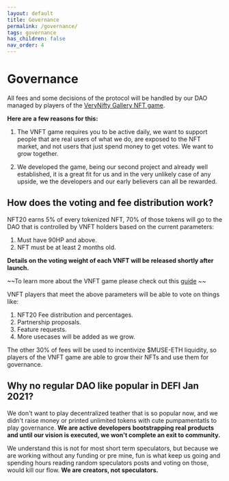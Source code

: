 ```yaml
---
layout: default
title: Governance
permalink: /governance/
tags: governance
has_children: false
nav_order: 4
---
```


# Governance

All fees and some decisions of the protocol will be handled by our DAO managed by players of the [VeryNifty Gallery NFT game](https://gallery.verynifty.io/).

**Here are a few reasons for this:**

1. The VNFT game requires you to be active daily, we want to support people that are real users of what we do, are exposed to the NFT market, and not users that just spend money to get votes. We want to grow together.

1. We developed the game, being our second project and already well established, it is a great fit for us and in the very unlikely case of any upside, we the developers and our early believers can all be rewarded.

## How does the voting and fee distribution work?

NFT20 earns 5% of every tokenized NFT, 70% of those tokens will go to the DAO that is controlled by VNFT holders based on the current parameters:

1. Must have 90HP and above.
1. NFT must be at least 2 months old.

**Details on the voting weight of each VNFT will be released shortly after launch.**

~~To learn more about the VNFT game please check out this [guide](https://verynifty.medium.com) ~~

VNFT players that meet the above parameters will be able to vote on things like:

1. NFT20 Fee distribution and percentages.
1. Partnership proposals.
1. Feature requests.
1. More usecases will be added as we grow.

The other 30% of fees will be used to incentivize $MUSE-ETH liquidity, so players of the VNFT game are able to grow their NFTs and use them for governance.

## Why no regular DAO like popular in DEFI Jan 2021?

We don't want to play decentralized teather that is so popular now, and we didn't raise money or printed unlimited tokens with cute pumpamentatls to play governance.
**We are active developers bootstrapping real products and until our vision is executed, we won't complete an exit to community.**

We understand this is not for most short term speculators, but because we are working without any funding or pre mine, fun is what keep us going and spending hours reading random speculators posts and voting on those, would kill our flow. **We are creators, not speculators.**
